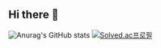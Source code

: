 ## Hi there 👋

![Anurag's GitHub stats](https://github-readme-stats.vercel.app/api?username=inhyeok-jeong&show_icons=true&theme=dark)
[![Solved.ac프로필](http://mazassumnida.wtf/api/v2/generate_badge?boj={handle})](https://solved.ac/{jih7368})
